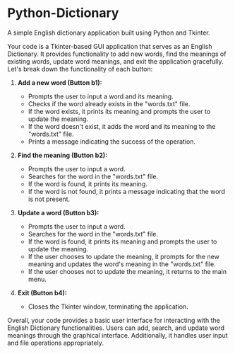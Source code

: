 # Python-Dictionary
 A simple English dictionary application built using Python and Tkinter.

Your code is a Tkinter-based GUI application that serves as an English Dictionary. It provides functionality to add new words, find the meanings of existing words, update word meanings, and exit the application gracefully. Let's break down the functionality of each button:

1. **Add a new word (Button b1):**
   - Prompts the user to input a word and its meaning.
   - Checks if the word already exists in the "words.txt" file.
   - If the word exists, it prints its meaning and prompts the user to update the meaning.
   - If the word doesn't exist, it adds the word and its meaning to the "words.txt" file.
   - Prints a message indicating the success of the operation.

2. **Find the meaning (Button b2):**
   - Prompts the user to input a word.
   - Searches for the word in the "words.txt" file.
   - If the word is found, it prints its meaning.
   - If the word is not found, it prints a message indicating that the word is not present.

3. **Update a word (Button b3):**
   - Prompts the user to input a word.
   - Searches for the word in the "words.txt" file.
   - If the word is found, it prints its meaning and prompts the user to update the meaning.
   - If the user chooses to update the meaning, it prompts for the new meaning and updates the word's meaning in the "words.txt" file.
   - If the user chooses not to update the meaning, it returns to the main menu.

4. **Exit (Button b4):**
   - Closes the Tkinter window, terminating the application.

Overall, your code provides a basic user interface for interacting with the English Dictionary functionalities. Users can add, search, and update word meanings through the graphical interface. Additionally, it handles user input and file operations appropriately.

